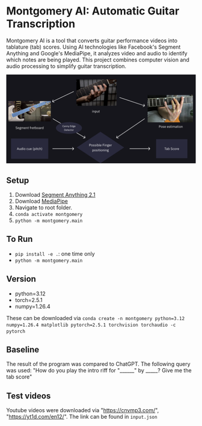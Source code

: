 # Montgomery AI: Automatic Guitar Transcription

Montgomery AI is a tool that converts guitar performance videos into tablature (tab) scores. Using AI technologies like Facebook's Segment Anything and Google's MediaPipe, it analyzes video and audio to identify which notes are being played. This project combines computer vision and audio processing to simplify guitar transcription.

![Overview of Methods](doc/images/methods.png)

## Setup

1. Download [Segment Anything 2.1](https://github.com/facebookresearch/sam2)
2. Download [MediaPipe](https://github.com/google-ai-edge/mediapipe)
3. Navigate to root folder.
4. `conda activate montgomery`
5. `python -m montgomery.main`

## To Run

- `pip install -e .`: one time only
- `python -m montgomery.main`

## Version

- python=3.12
- torch=2.5.1
- numpy=1.26.4

These can be downloaded via `conda create -n montgomery python=3.12 numpy=1.26.4 matplotlib pytorch=2.5.1 torchvision torchaudio -c pytorch`

## Baseline

The result of the program was compared to ChatGPT. The following query was used: "How do you play the intro riff for "______" by _____? Give me the tab score"

## Test videos

Youtube videos were downloaded via "https://cnvmp3.com/", "https://yt1d.com/en12/". The link can be found in `input.json`

